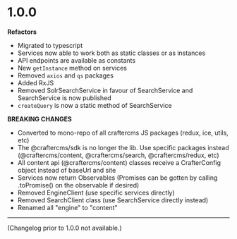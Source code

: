 
# 1.0.0

**Refactors**

* Migrated to typescript
* Services now able to work both as static classes or as instances
* API endpoints are available as constants
* New `getInstance` method on services
* Removed `axios` and `qs` packages
* Added RxJS
* Removed SolrSearchService in favour of SearchService and SearchService is now published
* `createQuery` is now a static method of SearchService 

**BREAKING CHANGES**

* Converted to mono-repo of all craftercms JS packages (redux, ice, utils, etc)
* The @craftercms/sdk is no longer the lib. Use specific packages instead (@craftercms/content, @craftercms/search, @craftercms/redux, etc)
* All content api (@craftercms/content) classes receive a CrafterConfig object instead of baseUrl and site
* Services now return Observables (Promises can be gotten by calling .toPromise() on the observable if desired)
* Removed EngineClient (use specific services directly) 
* Removed SearchClient class (use SearchService directly instead)
* Renamed all "engine" to "content"

---

(Changelog prior to 1.0.0 not available.)

